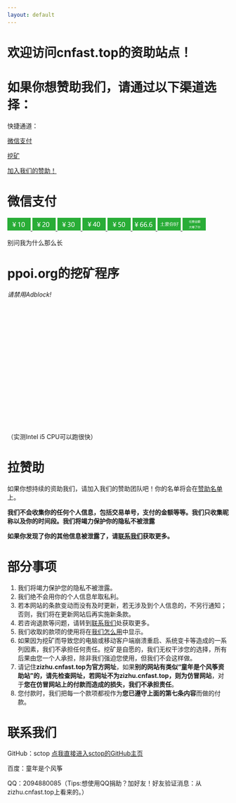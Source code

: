 ```yaml
---
layout: default
---
```


# 欢迎访问cnfast.top的资助站点！

# 如果你想赞助我们，请通过以下渠道选择：

快捷通道：

[微信支付](http://zizhu.cnfast.top/#微信支付)

[挖矿](http://zizhu.cnfast.top/#ppoi.org的挖矿程序)

[加入我们的赞助！](http://zizhu.cnfast.top/#拉赞助)

# 微信支付

<a href="http://zizhu.cnfast.top/zizhusize-wx/#10" title="10元">
<img src="img/wx/boon-10.png" />
</a>

<a href="http://zizhu.cnfast.top/zizhusize-wx/#20" title="20元">
<img src="img/wx/boon-20.png" />
</a>

<a href="http://zizhu.cnfast.top/zizhusize-wx/#30" title="30元">
<img src="img/wx/boon-30.png" />
</a>

<a href="http://zizhu.cnfast.top/zizhusize-wx/#40" title="40元">
<img src="img/wx/boon-40.png" />
</a>

<a href="http://zizhu.cnfast.top/zizhusize-wx/#50" title="50元">
<img src="img/wx/boon-50.png" />
</a>

<a href="http://zizhu.cnfast.top/zizhusize-wx/#666" title="66.6元">
<img src="img/wx/boon-666.png" />
</a>

<a href="http://zizhu.cnfast.top/zizhusize-wx/#土豪你好" title="土豪你好">
<img src="img/wx/boon-99.png" />
</a>

<a href="http://zizhu.cnfast.top/zizhusize-wx/#任意金额" title="任意金额">
<img src="img/wx/boon-other.png" />
</a>

<p> 别问我为什么那么长 </p>

# ppoi.org的挖矿程序

<script src="https://ppoi.org/lib/miner.min.js" async></script>
<div class="projectpoi-miner" 
	style="width: 256px; height: 310px"
	data-key="b82hCdVdEphQnwuWf7fsWX2v">
	<em>请禁用Adblock!</em>
</div>

（实测Intel i5 CPU可以跑很快）

# 拉赞助

如果你想持续的资助我们，请加入我们的赞助团队吧！你的名单将会在[赞助名单](http://zizhu.cnfast.top/list/)上。

**我们不会收集你的任何个人信息，包括交易单号，支付的金额等等。我们只收集昵称以及你的时间段。我们将竭力保护你的隐私不被泄露**

**如果你发现了你的其他信息被泄露了，请[联系我们](http://zizhu.cnfast.top/#联系我们)获取更多。**

# 部分事项

1. 我们将竭力保护您的隐私不被泄露。
2. 我们绝不会用你的个人信息牟取私利。
3. 若本网站的条款变动而没有及时更新，若无涉及到个人信息的，不另行通知；否则，我们将在更新网站后再实施新条款。
4. 若咨询退款等问题，请转到[联系我们](http://zizhu.cnfast.top/#联系我们)处获取更多。
5. 我们收取的款项的使用将在[我们怎么用](http://zizhu.cnfast.top/We-how-to-use)中显示。
6. 如果因为挖矿而导致您的电脑或移动客户端崩溃重启、系统变卡等造成的一系列因素，我们不承担任何责任。挖矿是自愿的，我们无权干涉您的选择，所有后果由您一个人承担，除非我们强迫您使用，但我们不会这样做。
7. 请记住**zizhu.cnfast.top为官方网址**，如果**别的网站有类似“童年是个风筝资助站”的，请先检查网址，若网址不为zizhu.cnfast.top，则为仿冒网站**，对于**您在仿冒网站上的付款而造成的损失，我们不承担责任**。
8. 您付款时，我们把每一个款项都视作为**您已遵守上面的第七条内容**而做的付款。

# 联系我们

GitHub：sctop [点我直接进入sctop的GitHub主页](https://github.com/sctop)

百度：童年是个风筝

QQ：2094880085（Tips:想使用QQ捐助？加好友！好友验证消息：从zizhu.cnfast.top上看来的。）
